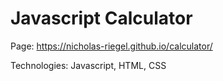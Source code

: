 # Javascript Calculator

Page: https://nicholas-riegel.github.io/calculator/

Technologies: Javascript, HTML, CSS